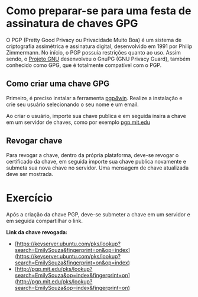 # Como preparar-se para uma festa de assinatura de chaves GPG

O PGP (Pretty Good Privacy ou Privacidade Muito Boa) é um sistema de criptografia assimétrica e assinatura digital, desenvolvido em 1991 por Philip Zimmermann. No início, o PGP possuia restrições quanto ao uso. Assim sendo, o [Projeto GNU](http://www.gnu.org/) desenvolveu o GnuPG (GNU Privacy Guard), também conhecido como GPG, que é totalmente compatível com o PGP.

## Como criar uma chave GPG

Primeiro, é preciso instalar a ferramenta [pgp4win](https://www.gpg4win.org/). Realize a instalação e crie seu usuário selecionando o seu nome e um email.

Ao criar o usuário, importe sua chave publica e em seguida insira a chave em um servidor de chaves, como por exemplo [pgp.mit.edu](http://pgp.mit.edu/)

## Revogar chave

Para revogar a chave, dentro da própria plataforma, deve-se revogar o certificado da chave, em seguida importe sua chave publica novamente e submeta sua nova chave no servidor. Uma mensagem de chave atualizada deve ser mostrada.

 

# Exercício

Após a criação da chave PGP, deve-se submeter a chave em um servidor e em seguida compartilhar o link.

**Link da chave revogada:** 

- [https://keyserver.ubuntu.com/pks/lookup?search=EmilySouza&fingerprint=on&op=index](https://keyserver.ubuntu.com/pks/lookup?search=EmilySouza&fingerprint=on&op=index)
- [http://pgp.mit.edu/pks/lookup?search=EmilySouza&op=index&fingerprint=on](http://pgp.mit.edu/pks/lookup?search=EmilySouza&op=index&fingerprint=on)